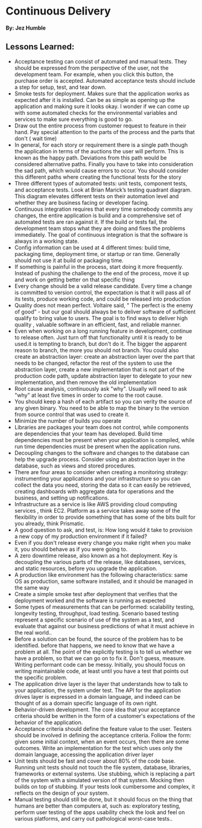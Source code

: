 # Continuous Delivery
__By: Jez Humble__
## Lessons Learned: 
- Acceptance testing can consist of automated and manual tests. They should be expressed from the perspective of the user, not the development team. For example, when you click this button, the purchase order is accepted. Automated acceptance tests should include a step for setup, test, and tear down.
- Smoke tests for deployment. Makes sure that the application works as expected after it is installed. Can be as simple as opening up the application and making sure it looks okay. I wonder if we can come up with some automated checks for the environmental  variables and services to make sure everything is good to go.
- Draw out the entire process from customer request to feature in their hand. Pay special attention to the parts of the process and the parts that don't ( wait time)
- In general, for each story or requirement there is a single path though the application in terms of the auctions the user will perform. This is known as the happy path. Deviations from this path would be considered alternative paths. Finally you have to take into consideration the sad path, which would cause errors to occur. You should consider this different paths where creating the functional tests for the story
- Three different types of automated tests: unit tests, component tests, and acceptance tests. Look at Brian Marick’s testing quadrant diagram. This diagram elevates different tests on their automation level and whether they are business facing or developer facing.
- Continuous integration requires that every time somebody commits any changes, the entire application is build and a comprehensive set of automated tests are ran against it. If the build or tests fail, the development team stops what they are doing and fixes the problems immediately. The goal of continuous integration is that the software is always in a working state.
- Config information can be used at 4 different times: build time, packaging time, deployment time, or startup or ran time. Generally should not use it at build or packaging time.
- If something is painful in the process, start doing it more frequently. Instead of pushing the challenge to the end of the process, move it up and work on getting better on that specific thing
- Every change should be a valid release candidate. Every time a change is committed to version control, the expectation is that it will pass all of its tests, produce working code, and could be released into production
- Quality does not mean perfect. Voltaire said, " The perfect is the enemy of good” - but our goal should always be to deliver software of sufficient qualify to bring value to users. The goal is to find ways to deliver high quality , valuable software in an efficient, fast, and reliable manner.
- Even when working on a long running feature in development, continue to release often. Just turn off that functionality until it is ready to be used.it is tempting to branch, but don't do it. The bigger the apparent reason to branch, the more you should not branch. You could also create an abstraction layer: create an abstraction layer over the part that needs to be changed, refactor the rest of the system to use the abstraction layer, create a new implementation that is not part of the production code path, update abstraction layer to delegate to your new implementation, and then remove the old implementation
- Root cause analysis, continuously ask "why". Usually will need to ask "why" at least five times in order to come to the root cause.
- You should keep a hash of each artifact so you can verity the source of any given binary. You need to be able to map the binary to the version from source control that was used to create it.
- Minimize the number of builds you operate
- Libraries are packages your team does not control, while components are dependencies that your team has developed. Build time dependencies must be present when your application is compiled, while run time dependencies must be present when the application runs.
- Decoupling changes to the software and changes to the database can help the upgrade process. Consider using an abstraction layer in the database, such as views and stored procedures.
- There are four areas to consider when creating a monitoring strategy: instrumenting your applications and your infrastructure so you can collect the data you need, storing the data so it can easily be retrieved, creating dashboards with aggregate data for operations and the business, and setting up notifications.
- Infrastructure as a service is like AWS providing cloud computing services , think EC2. Platform as a service takes away some of the flexibility in order to provide something that has some of the bits built for you already, think Prismatic.
- A good question to ask, and test, is: How long would it take to provision a new copy of my production environment if it failed?
- Even if you don't release every change you make right when you make it, you should behave as if you were going to.
- A zero downtime release, also known as a hot deployment. Key is decoupling the various parts of the release, like databases, services, and static resources, before you upgrade the application.
- A production like environment has the following characteristics: same OS as production, same software installed, and it should be managed in the same way
- Create a simple smoke test after deployment that verifies that the deployment worked and the software is running as expected
- Some types of measurements that can be performed: scalability testing, longevity testing, throughput, load testing. Scenario based testing represent a specific scenario of use of the system as a test, and evaluate that against our business predictions of what it must achieve in the real world..
- Before a solution can be found, the source of the problem has to be identified. before that happens, we need to know that we have a problem at all. The point of the explicitly testing is to tell us whether we have a problem, so that we can go on to fix it. Don't guess, measure. Writing performant code can be messy. Initially, you should focus on writing maintainable code, at least until you have a test that points out the specific problem.
- The application drive layer is the layer that understands how to talk to your application, the system under test. The API for the application drives layer is expressed in a domain language, and indeed can be thought of as a domain specific language of its own right.
- Behavior-driven development. The core idea that your acceptance  criteria should be written in the form of a customer's expectations of the behavior of the application.
- Acceptance criteria should define the feature value to the user. Testers should be involved in defining  the acceptance criteria. Follow the form: given some initial context, when an event occurs, then there are some outcomes. Write an implementation for the test which uses only the domain language, accessing the application driver layer
- Unit tests should be fast and cover about 80% of the code base. Running unit tests should not touch the file system, database, libraries, frameworks or external systems. Use stubbing, which is replacing a part of the system with a simulated version of that system. Mocking then builds on top of stubbing. If your tests look cumbersome and complex, it reflects on the design of your system.
- Manual testing should still be done, but it should focus on the thing that humans are better than computers at, such as: exploratory testing, perform user testing of the apps usability check the look and feel on various platforms, and carry out pathological worst-case tests..